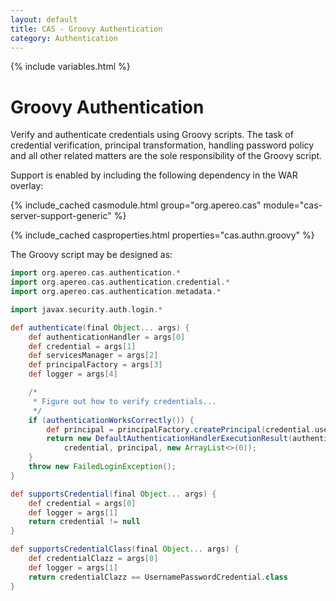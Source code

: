 ```yaml
---
layout: default
title: CAS - Groovy Authentication
category: Authentication
---
```

{% include variables.html %}


# Groovy Authentication

Verify and authenticate credentials using Groovy scripts. The task of credential verification, principal transformation,
handling password policy and all other related matters are the sole responsibility of the Groovy script.

Support is enabled by including the following dependency in the WAR overlay:

{% include_cached casmodule.html group="org.apereo.cas" module="cas-server-support-generic" %}

{% include_cached casproperties.html properties="cas.authn.groovy"  %}

The Groovy script may be designed as:

```groovy
import org.apereo.cas.authentication.*
import org.apereo.cas.authentication.credential.*
import org.apereo.cas.authentication.metadata.*

import javax.security.auth.login.*

def authenticate(final Object... args) {
    def authenticationHandler = args[0]
    def credential = args[1]
    def servicesManager = args[2]
    def principalFactory = args[3]
    def logger = args[4]              

    /*
     * Figure out how to verify credentials...
     */
    if (authenticationWorksCorrectly()) {
        def principal = principalFactory.createPrincipal(credential.username);
        return new DefaultAuthenticationHandlerExecutionResult(authenticationHandler,
            credential, principal, new ArrayList<>(0));
    }
    throw new FailedLoginException();
}

def supportsCredential(final Object... args) {
    def credential = args[0]
    def logger = args[1]
    return credential != null
}

def supportsCredentialClass(final Object... args) {
    def credentialClazz = args[0]
    def logger = args[1]
    return credentialClazz == UsernamePasswordCredential.class
}
```
